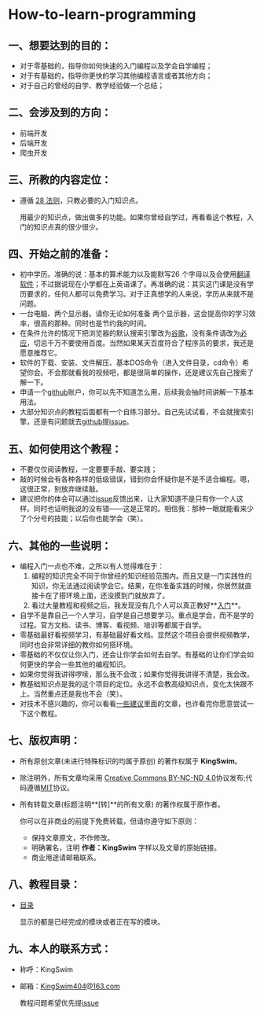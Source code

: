 # How-to-learn-programming
## 一、想要达到的目的：

- 对于零基础的，指导你如何快速的入门编程以及学会自学编程；
- 对于有基础的，指导你更快的学习其他编程语言或者其他方向；
- 对于自己的曾经的自学、教学经验做一个总结；

## 二、会涉及到的方向：

- 前端开发
- 后端开发
- 爬虫开发

## 三、所教的内容定位：

- 遵循 [28 法则](https://baike.baidu.com/item/28%E6%B3%95%E5%88%99/4524352)，只教必要的入门知识点。

  用最少的知识点，做出做多的功能。如果你曾经自学过，再看看这个教程，入门的知识点真的很少很少。

## 四、开始之前的准备：

- 初中学历。准确的说：基本的算术能力以及能默写26 个字母以及会使用[翻译软件](http://fanyi.youdao.com/)；不过据说现在小学都在上英语课了。再准确的说：其实这门课是没有学历要求的，任何人都可以免费学习。对于正真想学的人来说，学历从来就不是问题。
- 一台电脑、两个显示器。请你无论如何准备 两个显示器，这会提高你的学习效率，很高的那种。同时也是节约我的时间。
- 在条件允许的情况下把浏览器的默认搜索引擎改为[谷歌](https://www.google.com/)，没有条件请改为[必应](https://cn.bing.com/)，切忌千万不要使用百度。当然如果某天百度符合了程序员的要求，我还是愿意推荐它。
- 软件的下载、安装、文件解压、基本DOS命令（进入文件目录，cd命令）希望你会。不会那就看我的视频吧，都是很简单的操作，还是建议先自己搜索了解一下。
- 申请一个[github](https://github.com/)账户，你可以先不知道怎么用，后续我会抽时间讲解一下基本用法。
- 大部分知识点的教程后面都有一个自练习部分。自己先试试看，不会就搜索引擎，还是有问题就去[github](https://github.com/KingSwim404/How-to-learn-programming/)提[issue](https://github.com/KingSwim404/How-to-learn-programming/issues)。
## 五、如何使用这个教程：

- 不要仅仅阅读教程，一定要要手敲、要实践；
- 敲的时候会有各种各样的低级错误，错到你会怀疑你是不是不适合编程。嗯，这很正常，别放弃继续敲。
- 建议把你的体会可以通过[issue](https://github.com/KingSwim404/How-to-learn-programming/issues)反馈出来，让大家知道不是只有你一个人这样。同时也证明我说的没有错——这是正常的。相信我：那种一眼就能看来少了个分号的技能；以后你也能学会（笑）。

## 六、其他的一些说明：

- 编程入门一点也不难，之所以有人觉得难在于：
  1. 编程的知识完全不同于你曾经的知识经验范围内。而且又是一门实践性的知识，你无法通过阅读学会它。结果，在你准备实践的时候，你居然就直接卡在了搭环境上面，还没摸到门就放弃了。
  2. 看过大量教程和视频之后，我发现没有几个人可以真正教好**<u>入门</u>**。
- 自学不是靠自己一个人学习，自学是自己想要学习。重点是学会，而不是学的过程。官方文档、读书、博客、看视频、培训等都属于自学。
- 零基础最好看视频学习，有基础最好看文档。显然这个项目会提供视频教学，同时也会非常详细的教你如何搭环境。
- 零基础的不仅仅让你入门，还会让你学会如何去自学。有基础的让你们学会如何更快的学会一些其他的编程知识。
- 如果你觉得我讲得啰嗦，那么我不会改；如果你觉得我讲得不清楚，我会改。
- 教基础知识点是我的这个项目的定位。永远不会教高级知识点，变化太快跟不上。当然重点还是我也不会（笑）。
- 对技术不感兴趣的，你可以看看[一些建议](编程入门/03一些建议)里面的文章，也许看完你愿意尝试一下这个教程。

## 七、版权声明：

- 所有原创文章(未进行特殊标识的均属于原创) 的著作权属于 **KingSwim**。
- 除注明外，所有文章均采用
  [Creative Commons BY-NC-ND 4.0](http://creativecommons.org/licenses/by-nc-nd/4.0/deed.zh)协议发布;代码遵循[MIT](LICENSE)协议。
- 所有转载文章(标题注明**[转]**的所有文章) 的著作权属于原作者。
  
  你可以在非商业的前提下免费转载，但请你遵守如下原则：
    - 保持文章原文，不作修改。
    - 明确署名，注明  **作者：KingSwim** 字样以及文章的原始链接。
    - 商业用途请邮箱联系。

## 八、教程目录：

- [目录](编程入门/目录.md) 

  显示的都是已经完成的模块或者正在写的模块。

## 九、本人的联系方式：

- 称呼：KingSwim

- 邮箱：KingSwim404@163.com

  教程问题希望优先提[issue](https://github.com/KingSwim404/How-to-learn-programming/issues)

  